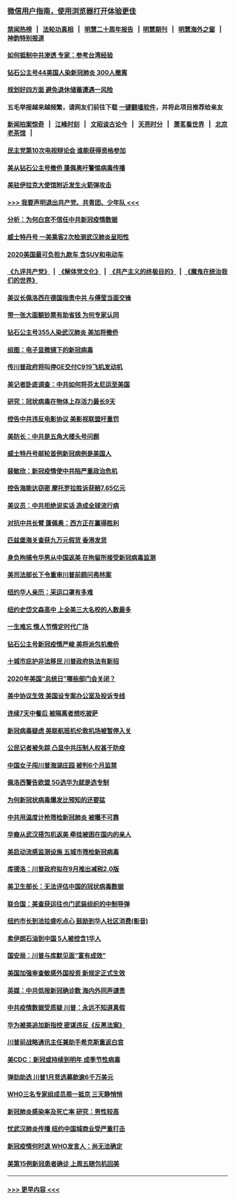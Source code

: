 ### [微信用户指南，使用浏览器打开体验更佳](https://github.com/gfw-breaker/banned-news1/blob/master/indexes/wechat-guide.md?t=0)
#### [禁闻热榜](热点新闻.md?t=0)  &nbsp;&nbsp;|&nbsp;&nbsp; [法轮功真相](https://github.com/gfw-breaker/truth/blob/master/README.md?t=0) &nbsp;&nbsp;|&nbsp;&nbsp; [明慧二十周年报告](https://github.com/gfw-breaker/mh-reports/blob/master/README.md?t=0) &nbsp;&nbsp;|&nbsp;&nbsp;[明慧期刊](https://github.com/gfw-breaker/mh-qikan) &nbsp;&nbsp;|&nbsp;&nbsp; [明慧海外之窗](https://github.com/gfw-breaker/mh-news/blob/master/README.md?t=0) &nbsp;&nbsp;|&nbsp;&nbsp; [神韵特别报道](https://github.com/gfw-breaker/mh-news/blob/master/shenyun.md?t=0)
#### [如何抵制中共渗透 专家：参考台湾经验](../pages/nsc412/n11874101.md?t=02171211) 
#### [钻石公主号44美国人染新冠肺炎 300人撤离](../pages/nsc412/n11873826.md?t=02171211) 
#### [规划好四方面 避免退休储蓄遭遇一风险](../pages/nsc412/n11862800.md?t=02171211) 
#### 五毛举报越来越频繁，请网友们前往下载 [一键翻墙软件](https://github.com/gfw-breaker/ssr-accounts)，并将此项目推荐给亲友
#### [新闻拍案惊奇](https://github.com/gfw-breaker/banned-news1/blob/master/pages/link4.md) &nbsp;&nbsp;|&nbsp;&nbsp; [江峰时刻](https://github.com/gfw-breaker/banned-news1/blob/master/pages/link4.md) &nbsp;&nbsp;|&nbsp;&nbsp; [文昭谈古论今](https://github.com/gfw-breaker/banned-news1/blob/master/pages/link4.md) &nbsp;&nbsp;|&nbsp;&nbsp; [天亮时分](https://github.com/gfw-breaker/banned-news1/blob/master/pages/link4.md) &nbsp;&nbsp;|&nbsp;&nbsp; [萧茗看世界](https://github.com/gfw-breaker/banned-news1/blob/master/pages/link4.md) &nbsp;&nbsp;|&nbsp;&nbsp; [北京老茶馆](https://github.com/gfw-breaker/banned-news1/blob/master/pages/link4.md) &nbsp;&nbsp;|&nbsp;&nbsp; 
#### [民主党第10次电视辩论会 谁能获得资格参加](../pages/nsc412/n11873552.md?t=02171211) 
#### [美从钻石公主号撤侨 蓬佩奥吁警惕病毒传播](../pages/nsc412/n11873617.md?t=02171211) 
#### [美驻伊拉克大使馆附近发生火箭弹攻击](../pages/nsc412/n11873428.md?t=02171211) 
#### [>>> 我要声明退出共产党、共青团、少年队 <<<](https://github.com/begood0513/goodnews/blob/master/quit/letter.md) 
#### [分析：为何白宫不信任中共新冠疫情数据](../pages/nsc412/n11872473.md?t=02171211) 
#### [威士特丹号 一美乘客2次检测武汉肺炎呈阳性](../pages/nsc412/n11873169.md?t=02171211) 
#### [2020美国最可负担九款车 含SUV和电动车](../pages/nsc412/n11860334.md?t=02171211) 
#### [《九评共产党》](https://github.com/begood0513/9ping.md/blob/master/README.md) &nbsp;|&nbsp; [《解体党文化》](../../../../jtdwh.md/blob/master/README.md)  &nbsp;|&nbsp; [《共产主义的终极目的》](../../../../gczydzjmd.md/blob/master/README.md) &nbsp;|&nbsp; [《魔鬼在统治我们的世界》](../../../../mgztzwmdsj.md/blob/master/README.md) 
#### [美议长佩洛西在德国指责中共 与傅莹当面交锋](../pages/nsc412/n11872375.md?t=02171211) 
#### [带一张大面额钞票有助省钱 为何专家认同](../pages/nsc412/n11870166.md?t=02171211) 
#### [钻石公主号355人染武汉肺炎 美加将撤侨](../pages/nsc412/n11872392.md?t=02171211) 
#### [组图：电子显微镜下的新冠病毒](../pages/nsc412/n11872057.md?t=02171211) 
#### [传川普政府将叫停GE交付C919飞机发动机](../pages/nsc412/n11871600.md?t=02171211) 
#### [美记者卧底调查：中共如何将芬太尼运至美国](../pages/nsc412/n11871821.md?t=02171211) 
#### [研究：冠状病毒在物体上存活力最长9天](../pages/nsc412/n11871871.md?t=02171211) 
#### [控告中共违反电影协议 美影视联盟吁重罚](../pages/nsc412/n11871820.md?t=02171211) 
#### [美防长：中共是五角大楼头号问题](../pages/nsc412/n11871768.md?t=02171211) 
#### [威士特丹号邮轮首例新冠病例是美国人](../pages/nsc412/n11871731.md?t=02171211) 
#### [裴敏欣：新冠疫情使中共陷严重政治危机](../pages/nsc412/n11871514.md?t=02171211) 
#### [控告海能达窃密 摩托罗拉胜诉获赔7.65亿元](../pages/nsc412/n11871594.md?t=02171211) 
#### [美议员：中共拒绝说实话 造成全球流行病](../pages/nsc412/n11871582.md?t=02171211) 
#### [对抗中共长臂 蓬佩奥：西方正在赢得胜利](../pages/nsc412/n11871500.md?t=02171211) 
#### [匹兹堡海关查获九万元假货 香港发货](../pages/nsc412/n11870716.md?t=02171211) 
#### [身负拘捕令华男从中国返美  在拘留所接受新冠病毒监测](../pages/nsc412/n11870710.md?t=02171211) 
#### [美司法部长下令重审川普前顾问弗林案](../pages/nsc412/n11870258.md?t=02171211) 
#### [纽约华人亲历：采运口罩有多难](../pages/nsc412/n11870531.md?t=02171211) 
#### [纽约史岱文森高中  上全美三大名校的人数最多](../pages/nsc412/n11870557.md?t=02171211) 
#### [一生难忘 情人节情定时代广场](../pages/nsc412/n11870536.md?t=02171211) 
#### [钻石公主号新冠疫情严峻 美将派包机撤侨](../pages/nsc412/n11870505.md?t=02171211) 
#### [十城市庇护非法移民 川普政府执法有新招](../pages/nsc412/n11870410.md?t=02171211) 
#### [2020年美国“总统日”哪些部门会关闭？](../pages/nsc412/n11870148.md?t=02171211) 
#### [美中协议生效 美国设专案办公室及投诉专线](../pages/nsc412/n11870266.md?t=02171211) 
#### [连续7天中餐后 被隔离者想吃披萨](../pages/nsc412/n11870243.md?t=02171211) 
#### [新冠病毒疑虑 美联航班机伦敦机场被暂停入关](../pages/nsc412/n11870015.md?t=02171211) 
#### [公民记者被失踪 凸显中共压制人权甚于防疫](../pages/nsc412/n11870042.md?t=02171211) 
#### [中国女子闯川普海湖庄园 被判6个月监禁](../pages/nsc412/n11869919.md?t=02171211) 
#### [佩洛西警告欧盟 5G选华为就是选专制](../pages/nsc412/n11869898.md?t=02171211) 
#### [为何新冠状病毒爆发比预知的还要猛](../pages/nsc412/n11869828.md?t=02171211) 
#### [中共用温度计枪筛检新冠肺炎 被曝不可靠](../pages/nsc412/n11869707.md?t=02171211) 
#### [华裔从武汉搭包机返美 牵挂被困在国内的亲人](../pages/nsc412/n11869711.md?t=02171211) 
#### [美启动流感监测设施 五城市筛检新冠病毒](../pages/nsc412/n11869689.md?t=02171211) 
#### [库德洛：川普政府拟在9月推出减税2.0版](../pages/nsc412/n11869627.md?t=02171211) 
#### [美卫生部长：无法评估中国的冠状病毒数据](../pages/nsc412/n11869301.md?t=02171211) 
#### [联合国：美查获运往也门武装组织的中制导弹](../pages/nsc412/n11868677.md?t=02171211) 
#### [纽约市长到法拉盛吃点心  鼓励到华人社区消费(影音)](../pages/nsc412/n11868197.md?t=02171211) 
#### [卖伊朗石油到中国  5人被控含1华人](../pages/nsc412/n11867988.md?t=02171211) 
#### [国安局：川普与库默见面“富有成效”](../pages/nsc412/n11867976.md?t=02171211) 
#### [美国加强审查敏感外国投资 新规定正式生效](../pages/nsc412/n11868041.md?t=02171211) 
#### [英媒：中共低报新冠确诊数 海内外同声谴责](../pages/nsc412/n11867421.md?t=02171211) 
#### [中共疫情数据受质疑 川普：永远不知道真假](../pages/nsc412/n11867195.md?t=02171211) 
#### [华为被美追加新指控 密谋违反《反黑法案》](../pages/nsc412/n11867191.md?t=02171211) 
#### [川普前战略通讯主任兼助手希克斯重返白宫](../pages/nsc412/n11867104.md?t=02171211) 
#### [美CDC：新冠或持续到明年 成季节性病毒](../pages/nsc412/n11867279.md?t=02171211) 
#### [弹劾助选 川普1月竞选募款逾6千万美元](../pages/nsc412/n11866950.md?t=02171211) 
#### [WHO三名专家组成员周一抵京 三天静悄悄](../pages/nsc412/n11866947.md?t=02171211) 
#### [新冠肺炎感染率及死亡率 研究：男性较高](../pages/nsc412/n11866956.md?t=02171211) 
#### [忧武汉肺炎传播 纽约中国城商业受严重打击](../pages/nsc412/n11866902.md?t=02171211) 
#### [新冠疫情何时退 WHO发言人：尚无法确定](../pages/nsc412/n11866864.md?t=02171211) 
#### [美第15例新冠患者确诊 上周五随包机回美](../pages/nsc412/n11866852.md?t=02171211) 

----
#### [ >>> 更早内容 <<< ](../indexes/nsc412-earlier.md)
